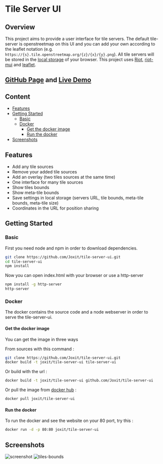 # Tile Server UI

## Overview

This project aims to provide a user interface for tile servers.
The default tile-server is openstreetmap on this UI and you can add your own according to the leaflet notation (e.g. `https://{s}.tile.openstreetmap.org/{z}/{x}/{y}.png`).
All tile servers will be stored in the [local storage](https://en.wikipedia.org/wiki/Web_storage#Local_and_session_storage) of your browser.
This project uses [Riot](http://riotjs.com/), [riot-mui](http://kysonic.github.io/riot-mui/) and [leaflet](http://leafletjs.com/).

## [GitHub Page](https://joxit.dev/tile-server-ui/) and [Live Demo](https://joxit.dev/tile-server-ui/demo/)

## Content

-   [Features](#features)
-   [Getting Started](#getting-started)
    -   [Basic](#basic)
    -   [Docker](#docker)
        -   [Get the docker image](#get-the-docker-image)
        -   [Run the docker](#run-the-docker)
-   [Screenshots](#screenshots)

## Features

-   Add any tile sources
-   Remove your added tile sources
-   Add an overlay (two tiles sources at the same time)
-   One interface for many tile sources
-   Show tiles bounds
-   Show meta-tile bounds
-   Save settings in local storage (servers URL, tile bounds, meta-tile bounds, meta-tile size)
-   Coordinates in the URL for position sharing

## Getting Started

### Basic

First you need node and npm in order to download dependencies.

```sh
git clone https://github.com/Joxit/tile-server-ui.git
cd tile-server-ui
npm install
```

Now you can open index.html with your browser or use a http-server

```sh
npm install -g http-server
http-server
```

### Docker

The docker contains the source code and a node webserver in order to serve the tile-server-ui.

#### Get the docker image

You can get the image in three ways

From sources with this command :

```sh
git clone https://github.com/Joxit/tile-server-ui.git
docker build -t joxit/tile-server-ui tile-server-ui
```

Or build with the url :

```sh
docker build -t joxit/tile-server-ui github.com/Joxit/tile-server-ui
```

Or pull the image from [docker hub](https://hub.docker.com/r/joxit/tile-server-ui/) :

```sh
docker pull joxit/tile-server-ui
```

#### Run the docker

To run the docker and see the website on your 80 port, try this :

```sh
docker run -d -p 80:80 joxit/tile-server-ui
```

## Screenshots

![screenshot](https://raw.github.com/Joxit/tile-server-ui/master/screenshot.png "Screenshot of Tile Server UI")
![tiles-bounds](https://raw.github.com/Joxit/tile-server-ui/master/tiles-bounds.png "Screenshot of Tile Server UI with tiles bounds")
